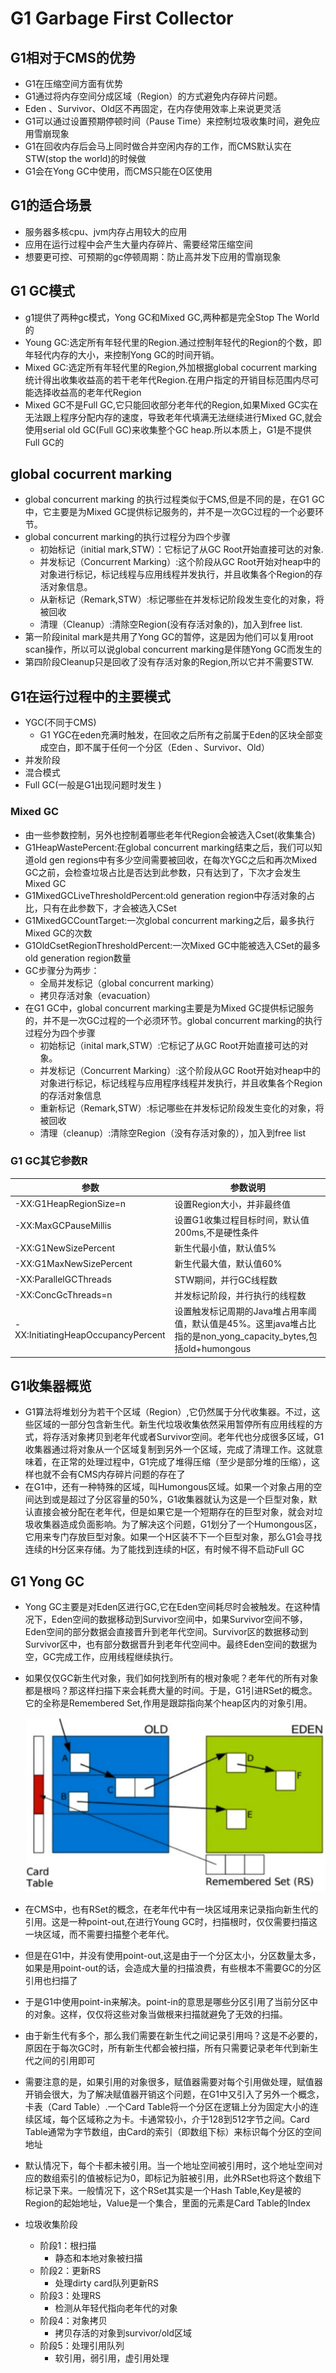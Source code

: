 # G1   Garbage First Collector

## G1相对于CMS的优势

- G1在压缩空间方面有优势
- G1通过将内存空间分成区域（Region）的方式避免内存碎片问题。
- Eden 、Survivor、Old区不再固定，在内存使用效率上来说更灵活
- G1可以通过设置预期停顿时间（Pause Time）来控制垃圾收集时间，避免应用雪崩现象
- G1在回收内存后会马上同时做合并空闲内存的工作，而CMS默认实在STW(stop the world)的时候做
- G1会在Yong GC中使用，而CMS只能在O区使用

## G1的适合场景

- 服务器多核cpu、jvm内存占用较大的应用
- 应用在运行过程中会产生大量内存碎片、需要经常压缩空间
- 想要更可控、可预期的gc停顿周期：防止高并发下应用的雪崩现象

## G1 GC模式

- g1提供了两种gc模式，Yong GC和Mixed GC,两种都是完全Stop The World的
- Young GC:选定所有年轻代里的Region.通过控制年轻代的Region的个数，即年轻代内存的大小，来控制Yong GC的时间开销。
- Mixed GC:选定所有年轻代里的Region,外加根据global cocurrent marking统计得出收集收益高的若干老年代Region.在用户指定的开销目标范围内尽可能选择收益高的老年代Region
- Mixed GC不是Full GC,它只能回收部分老年代的Region,如果Mixed GC实在无法跟上程序分配内存的速度，导致老年代填满无法继续进行Mixed GC,就会使用serial old GC(Full GC)来收集整个GC heap.所以本质上，G1是不提供Full GC的

## global cocurrent marking

- global concurrent marking 的执行过程类似于CMS,但是不同的是，在G1 GC中，它主要是为Mixed GC提供标记服务的，并不是一次GC过程的一个必要环节。
- global concurrent marking的执行过程分为四个步骤
  - 初始标记（initial mark,STW）：它标记了从GC Root开始直接可达的对象.
  - 并发标记（Concurrent Marking）:这个阶段从GC Root开始对heap中的对象进行标记，标记线程与应用线程并发执行，并且收集各个Region的存活对象信息。
  - 从新标记（Remark,STW）:标记哪些在并发标记阶段发生变化的对象，将被回收
  - 清理（Cleanup）:清除空Region(没有存活对象的)，加入到free list.
- 第一阶段inital mark是共用了Yong GC的暂停，这是因为他们可以复用root scan操作，所以可以说global concurrent marking是伴随Yong GC而发生的
- 第四阶段Cleanup只是回收了没有存活对象的Region,所以它并不需要STW.

## G1在运行过程中的主要模式

- YGC(不同于CMS)
  - G1 YGC在eden充满时触发，在回收之后所有之前属于Eden的区块全部变成空白，即不属于任何一个分区（Eden 、Survivor、Old）
- 并发阶段
- 混合模式
- Full GC(一般是G1出现问题时发生 )

### Mixed GC

- 由一些参数控制，另外也控制着哪些老年代Region会被选入Cset(收集集合)
- G1HeapWastePercent:在global concurrent marking结束之后，我们可以知道old gen regions中有多少空间需要被回收，在每次YGC之后和再次Mixed GC之前，会检查垃圾占比是否达到此参数，只有达到了，下次才会发生Mixed GC
- G1MixedGCLiveThresholdPercent:old generation region中存活对象的占比，只有在此参数下，才会被选入CSet
- G1MixedGCCountTarget:一次global concurrent marking之后，最多执行Mixed GC的次数
- G1OldCsetRegionThresholdPercent:一次Mixed GC中能被选入CSet的最多old generation region数量
- GC步骤分为两步：
  - 全局并发标记（global concurrent marking）
  - 拷贝存活对象（evacuation）
- 在G1 GC中，global concurrent marking主要是为Mixed GC提供标记服务的，并不是一次GC过程的一个必须环节。global concurrent marking的执行过程分为四个步骤
  - 初始标记（inital mark,STW）:它标记了从GC Root开始直接可达的对象。
  - 并发标记（Concurrent Marking）:这个阶段从GC Root开始对heap中的对象进行标记，标记线程与应用程序线程并发执行，并且收集各个Region的存活对象信息
  - 重新标记（Remark,STW）:标记哪些在并发标记阶段发生变化的对象，将被回收
  - 清理（cleanup）:清除空Region（没有存活对象的），加入到free list

### G1 GC其它参数R

| 参数                               | 参数说明                                                     |
| ---------------------------------- | ------------------------------------------------------------ |
| -XX:G1HeapRegionSize=n             | 设置Region大小，并非最终值                                   |
| -XX:MaxGCPauseMillis               | 设置G1收集过程目标时间，默认值200ms,不是硬性条件             |
| -XX:G1NewSizePercent               | 新生代最小值，默认值5%                                       |
| -XX:G1MaxNewSizePercent            | 新生代最大值，默认值60%                                      |
| -XX:ParallelGCThreads              | STW期间，并行GC线程数                                        |
| -XX:ConcGcThreads=n                | 并发标记阶段，并行执行的线程数                               |
| -XX:InitiatingHeapOccupancyPercent | 设置触发标记周期的Java堆占用率阈值，默认值是45%。这里java堆占比指的是non_yong_capacity_bytes,包括old+humongous |

## G1收集器概览

- G1算法将堆划分为若干个区域（Region）,它仍然属于分代收集器。不过，这些区域的一部分包含新生代。新生代垃圾收集依然采用暂停所有应用线程的方式，将存活对象拷贝到老年代或者Survivor空间。老年代也分成很多区域，G1收集器通过将对象从一个区域复制到另外一个区域，完成了清理工作。这就意味着，在正常的处理过程中，G1完成了堆得压缩（至少是部分堆的压缩），这样也就不会有CMS内存碎片问题的存在了
- 在G1中，还有一种特殊的区域，叫Humongous区域。如果一个对象占用的空间达到或是超过了分区容量的50%，G1收集器就认为这是一个巨型对象，默认直接会被分配在老年代，但是如果它是一个短期存在的巨型对象，就会对垃圾收集器造成负面影响。为了解决这个问题，G1划分了一个Humongous区，它用来专门存放巨型对象。如果一个H区装不下一个巨型对象，那么G1会寻找连续的H分区来存储。为了能找到连续的H区，有时候不得不启动Full GC

## G1 Yong GC

- Yong GC主要是对Eden区进行GC,它在Eden空间耗尽时会被触发。在这种情况下，Eden空间的数据移动到Survivor空间中，如果Survivor空间不够，Eden空间的部分数据会直接晋升到老年代空间。Survivor区的数据移动到Survivor区中，也有部分数据晋升到老年代空间中。最终Eden空间的数据为空，GC完成工作，应用线程继续执行。

- 如果仅仅GC新生代对象，我们如何找到所有的根对象呢？老年代的所有对象都是根吗？那这样扫描下来会耗费大量的时间。于是，G1引进RSet的概念。它的全称是Remembered Set,作用是跟踪指向某个heap区内的对象引用。

  ![image-20200505134211139](image/image-20200505134211139.png)

- 在CMS中，也有RSet的概念，在老年代中有一块区域用来记录指向新生代的引用。这是一种point-out,在进行Young GC时，扫描根时，仅仅需要扫描这一块区域，而不需要扫描整个老年代。

- 但是在G1中，并没有使用point-out,这是由于一个分区太小，分区数量太多，如果是用point-out的话，会造成大量的扫描浪费，有些根本不需要GC的分区引用也扫描了

- 于是G1中使用point-in来解决。point-in的意思是哪些分区引用了当前分区中的对象。这样，仅仅将这些对象当做根来扫描就避免了无效的扫描。

- 由于新生代有多个，那么我们需要在新生代之间记录引用吗？这是不必要的，原因在于每次GC时，所有新生代都会被扫描，所有只需要记录老年代到新生代之间的引用即可

- 需要注意的是，如果引用的对象很多，赋值器需要对每个引用做处理，赋值器开销会很大，为了解决赋值器开销这个问题，在G1中又引入了另外一个概念，卡表（Card Table）.一个Card Table将一个分区在逻辑上分为固定大小的连续区域，每个区域称之为卡。卡通常较小，介于128到512字节之间。Card Table通常为字节数组，由Card的索引（即数组下标）来标识每个分区的空间地址

- 默认情况下，每个卡都未被引用。当一个地址空间被引用时，这个地址空间对应的数组索引的值被标记为0，即标记为脏被引用，此外RSet也将这个数组下标记录下来。一般情况下，这个RSet其实是一个Hash Table,Key是被的Region的起始地址，Value是一个集合，里面的元素是Card Table的Index

- 垃圾收集阶段

  - 阶段1：根扫描
    - 静态和本地对象被扫描
  - 阶段2：更新RS 
    - 处理dirty card队列更新RS
  - 阶段3：处理RS
    - 检测从年轻代指向老年代的对象
  - 阶段4：对象拷贝
    - 拷贝存活的对象到survivor/old区域
  - 阶段5：处理引用队列
    - 软引用，弱引用，虚引用处理

